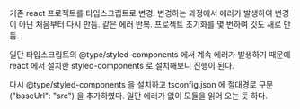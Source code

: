 기존 react 프로젝트를 타입스크립트로 변경.
변경하는 과정에서 에러가 발생하여 변경이 아닌 처음부터 다시 만듬.
같은 에러 반복.
프로젝트 초기화를 몇 번하여 깃도 새로 만듬.

일단 타입스크립트의 @type/styled-components 에서 계속 에러가 발생하기 때문에
react 에서 설치한 styled-components 로 설치해보니 진행이 된다.

다시 @type/styled-components 을 설치하고
tsconfig.json 에 절대경로 구문 ("baseUrl": "src") 을 추가하였다.
일단 에러가 없이 모듈을 읽어 오는 듯 하다.
